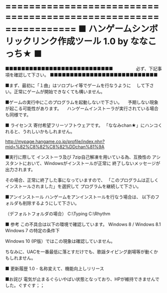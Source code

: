 ================================================================
■ ハンゲームシンボリックリンク作成ツール 1.0 by ななこっち★ ■
================================================================

■■■■■■■■■■■■■■■■■■■■■■■■■■■
　　　　　必ず、下記事項を確認して下さい。
■■■■■■■■■■■■■■■■■■■■■■■■■■■

■まず、最初に「１曲」はソロプレイ等でゲームを行なうように
　して下さい。正常にゲームが開始できなくても構いません。

■ゲームの実行中にこのプログラムを起動しないで下さい。
　予期しない現象が起こる可能性があります。
　ハンゲームインストーラが実行されている場合も同様です。

■ ライセンス
寄付希望フリーソフトウェアです。
「ななみchan★」にハンコくれると、うれしいかもしれません。

http://mypage.hangame.co.jp/profile/index.nhn?mid=%82%C8%82%C8%82%DDchan%81%9A

■実行に際して
インストーラ及び 7zip自己解凍を用いている為、互換性の
アシスタントにおいて、Windowsがインストールが正常に
終了しないメッセージが出力されます。

その場合、正常に終了した事になっていますので、
「このプログラムは正しくインストールされました」を選択して
プログラムを継続して下さい。

■アンインストール
ハンゲームをアンインストールを行なう場合は、
以下のフォルダも削除するようにして下さい。

（デフォルトフォルダの場合）
C:\Typing
C:\Rhythm

■ 参考
この不具合は以下の環境で確認しています。
Windows 8 / Windows 8.1
Windows 7 の特定の条件下

Windows 10 (IP版）ではこの現象は確認していません。

ちなみに、UACを一番最低に落とすだけでも、歌謡タイピング劇場等が動くかもしれません。

■ 更新履歴
1.0 - 名称変えて、機能向上しリリース

■お詫び
電気が止まるぐらいやばい状態となっており、HPが維持できませんでした。ぐすぐす；；
